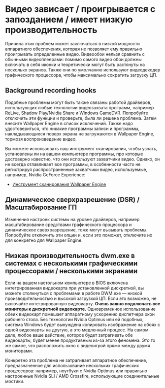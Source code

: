 # Видео зависает / проигрывается с запозданием / имеет низкую производительность

Причина этих проблем может заключаться в низкой мощности аппаратного обеспечения, которая не позволяет ему правильно проигрывать определенные видео. Видеообои нельзя сравнить с обычными видеоплеерами: помимо самого видео обои должны включать в себя иконки и теоретически могут быть растянуты на несколько экранов. Также они по умолчанию используют видеодекодер графического процессора, чтобы максимально сократить загрузку ЦП.

## Background recording hooks
Подобные проблемы могут быть также связаны работой драйверов, использующих любые технологии видеозахвата программ, например ReLive, Shadow Play/Nvidia Share и Windows GameDVR. Попробуйте отключить эти функции и проверьте, была ли решена проблема. Затем внесите Wallpaper Engine в список исключений. Также надо удостовериться, что никакие программы записи и программы, накладывающиеся поверх экрана не загружаются в Wallpaper Engine, тормозя воспроизведение видео.

Вы можете использовать наш инструмент сканирования, чтобы узнать, установлены ли на вашем компьютере программы, про которые достоверно известно, что они используют захватчики видео. Однако, он не всегда отлавливает все программы, в особенности часто не регистрируя распространенные захватчики видео, используемые, например, Nvidia GeForce Experience:

* [Инструмент сканирования Wallpaper Engine](/debug/scantool.html)

## Динамическое сверхразрешение (DSR) / Масштабирование ГП
Изменения настроек системы на уровне драйверов, например масштабирование средствами графического процессора и динамическое сверхразрешение, тоже могут вызывать проблемы. Попробуйте отключить эти опции и, если это поможет, отключите их для конкретно для Wallpaper Engine.

## Низкая производительность dwm.exe в системах с несколькими графическими процессорами / несколькими экранами
Если на вашем настольном компьютере в BIOS включена интегрированная видеокарта при установленной дискретной, вы можете столкнуться с проблемами в работе DWM.exe — низкой производительностью и высокой загрузкой ЦП. Если это возможно, не включайте интегрированную видеокарту. **Очень важно подключать все мониторы к дискретной видеокарте.** Одновременное использование обеих видеокарт помешает аппаратному ускорению диспетчера окон рабочего стола. Без технологии Nvidia Optimus или ей подобных, система Windows будет вынуждена копировать изображение на обоях с одной видеокарты на другую, а это медленный процесс. На самом деле, любое ваше действие, которое будет затрагивать обе видеокарты, будет менее продуктивным из-за этого феномена. Это то же самое, что расположить окно с видеоигрой прямо между двумя мониторами.

Конкретно эта проблема не затрагивает аппаратное обеспечение, предназначенное для использование нескольких графических процессоров: например, ноутбуки с Nvidia Optimus или правильно настроенные Nvidia SLI / AMD Crossfire, использующие соединительные мостики.